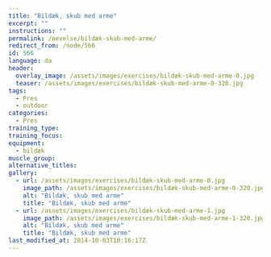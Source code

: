 ```yaml
---
title: "Bildæk, skub med arme"
excerpt: ""
instructions: ""
permalink: /oevelse/bildæk-skub-med-arme/
redirect_from: /node/566
id: 566
language: da
header:
  overlay_image: /assets/images/exercises/bildæk-skub-med-arme-0.jpg
  teaser: /assets/images/exercises/bildæk-skub-med-arme-0-320.jpg
tags:
  - Pres
  - outdoor
categories:
  - Pres
training_type: 
training_focus: 
equipment:
  - bildæk
muscle_group:
alternative_titles:
gallery:
  - url: /assets/images/exercises/bildæk-skub-med-arme-0.jpg
    image_path: /assets/images/exercises/bildæk-skub-med-arme-0-320.jpg
    alt: "Bildæk, skub med arme"
    title: "Bildæk, skub med arme"
  - url: /assets/images/exercises/bildæk-skub-med-arme-1.jpg
    image_path: /assets/images/exercises/bildæk-skub-med-arme-1-320.jpg
    alt: "Bildæk, skub med arme"
    title: "Bildæk, skub med arme"
last_modified_at: 2014-10-03T10:16:17Z
---
```



